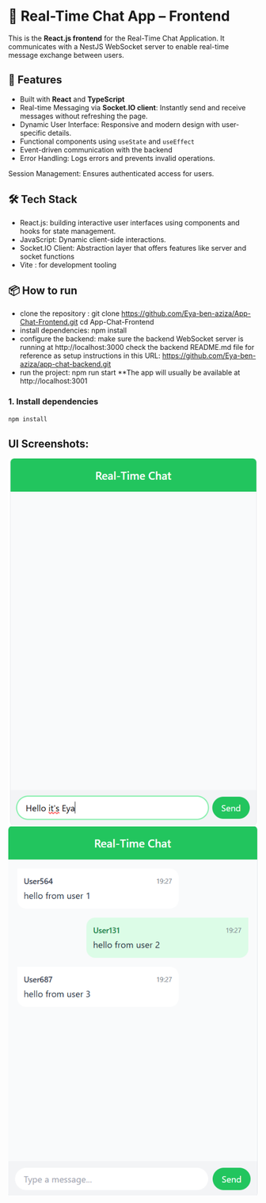 # 💬 Real-Time Chat App – Frontend

This is the **React.js frontend** for the Real-Time Chat Application. It communicates with a NestJS WebSocket server to enable real-time message exchange between users.


## 🚀 Features

- Built with **React** and **TypeScript**
- Real-time Messaging via **Socket.IO client**: Instantly send and receive messages without refreshing the page.
- Dynamic User Interface: Responsive and modern design with user-specific details.
- Functional components using `useState` and `useEffect`
- Event-driven communication with the backend
- Error Handling: Logs errors and prevents invalid operations.

Session Management: Ensures authenticated access for users.

## 🛠 Tech Stack

- React.js: building interactive user interfaces using components and hooks for state management.
- JavaScript: Dynamic client-side interactions.
- Socket.IO Client: Abstraction layer that offers features like server and socket functions
- Vite : for development tooling 

## 📦 How to run
- clone the repository :
    git clone https://github.com/Eya-ben-aziza/App-Chat-Frontend.git
      cd App-Chat-Frontend
- install dependencies:
    npm install
- configure the backend:
    make sure the backend WebSocket server is running at http://localhost:3000
    check the backend README.md file for reference as setup instructions in this URL: https://github.com/Eya-ben-aziza/app-chat-backend.git    
- run the project: 
    npm run start
**The app will usually be available at http://localhost:3001
### 1. Install dependencies

```bash
npm install
```
## UI Screenshots:
![app_screenshot](./screenshotApp.png)
![app_screenshot](screenshotApp2.png)